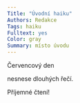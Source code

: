 ```yaml
---
Title: "Úvodní haiku"
Authors: Redakce
Tags: haiku
Fulltext: yes
Color: gray
Summary: místo úvodu
---
```

Červencový den

nesnese dlouhých řečí.

Příjemné čtení!